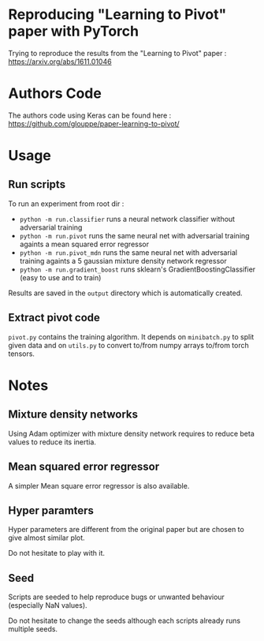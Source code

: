 # Reproducing "Learning to Pivot" paper with PyTorch

Trying to reproduce the results from the "Learning to Pivot" paper : https://arxiv.org/abs/1611.01046


# Authors Code

The authors code using Keras can be found here :
https://github.com/glouppe/paper-learning-to-pivot/


# Usage

## Run scripts

To run an experiment from root dir :

- `python -m run.classifier` runs a neural network classifier without adversarial training
- `python -m run.pivot` runs the same neural net with adversarial training againts a mean squared error regressor
- `python -m run.pivot_mdn` runs the same neural net with adversarial training againts a 5 gaussian mixture density network regressor
- `python -m run.gradient_boost` runs sklearn's GradientBoostingClassifier (easy to use and to train)

Results are saved in the `output` directory which is automatically created.

## Extract pivot code

`pivot.py` contains the training algorithm. 
It depends on `minibatch.py` to split given data and on `utils.py` to convert to/from numpy arrays to/from torch tensors.


# Notes

## Mixture density networks

Using Adam optimizer with mixture density network requires to reduce beta values to reduce its inertia.

## Mean squared error regressor

A simpler Mean square error regressor is also available.

## Hyper paramters

Hyper parameters are different from the original paper but are chosen to give almost similar plot.

Do not hesitate to play with it.

## Seed

Scripts are seeded to help reproduce bugs or unwanted behaviour (especially NaN values).

Do not hesitate to change the seeds although each scripts already runs multiple seeds.
